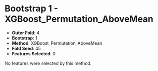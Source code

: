 # Bootstrap 1 - XGBoost_Permutation_AboveMean

- **Outer Fold**: 4
- **Bootstrap**: 1
- **Method**: XGBoost_Permutation_AboveMean
- **Fold Seed**: 45
- **Features Selected**: 0

No features were selected by this method.
